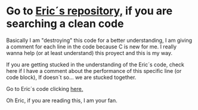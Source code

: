 # Go to [Eric´s repository,](https://github.com/ecc1/gnarl) if you are searching a clean code

Basically I am "destroying" this code for a better understanding, I am giving a comment for each line in the code because C is new for me. I really wanna help (or at least understand) this proyect and this is my way.

If you are getting stucked in the understanding of the Eric´s code, check here if I have a comment about the performance of this specific line (or code block), If doesn´t so… we are stucked together.

Go to Eric´s code clicking [here,](https://github.com/ecc1/gnarl)

Oh Eric, if you are reading this, I am your fan.
